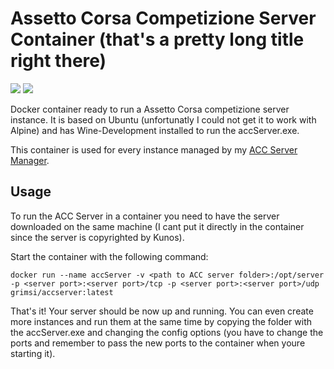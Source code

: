 # Assetto Corsa Competizione Server Container (that's a pretty long title right there)

[![](https://images.microbadger.com/badges/image/grimsi/accservermanager.svg)](https://microbadger.com/images/grimsi/accservermanager "Get your own image badge on microbadger.com") [![](https://images.microbadger.com/badges/version/grimsi/accservermanager.svg)](https://microbadger.com/images/grimsi/accservermanager "Get your own version badge on microbadger.com")

Docker container ready to run a Assetto Corsa competizione server instance.
It is based on Ubuntu (unfortunatly I could not get it to work with Alpine) and has Wine-Development installed to run the accServer.exe.

This container is used for every instance managed by my [ACC Server Manager](https://github.com/grimsi/accservermanager-backend).

## Usage

To run the ACC Server in a container you need to have the server downloaded on the same machine (I cant put it directly in the container since the server is copyrighted by Kunos).

Start the container with the following command:
```
docker run --name accServer -v <path to ACC server folder>:/opt/server -p <server port>:<server port>/tcp -p <server port>:<server port>/udp grimsi/accserver:latest
```
That's it! Your server should be now up and running. You can even create more instances and run them at the same time by copying the folder with the accServer.exe and changing the config options (you have to change the ports and remember to pass the new ports to the container when youre starting it).
